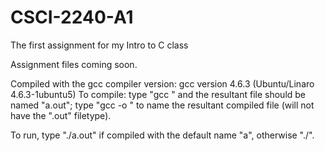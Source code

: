 # CSCI-2240-A1
The first assignment for my Intro to C class

Assignment files coming soon.

Compiled with the gcc compiler version: gcc version 4.6.3 (Ubuntu/Linaro 4.6.3-1ubuntu5)
To compile: type "gcc <file-name>" and the resultant file should be named "a.out"; type "gcc <file-name> -o <out-file-name>" to name the resultant compiled file (will not have the ".out" filetype).

To run, type "./a.out" if compiled with the default name "a", otherwise "./<file-name>".
